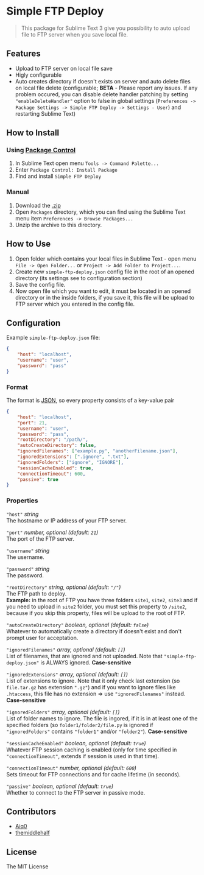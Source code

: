 # Simple FTP Deploy
> This package for Sublime Text 3 give you possibility to auto upload file to FTP server when you save local file.

## Features
- Upload to FTP server on local file save
- Higly configurable
- Auto creates directory if doesn't exists on server and auto delete files on local file delete (configurable; **BETA** - Please report any issues. If any problem occured, you can disable delete handler patching by setting `"enableDeleteHandler"` option to false in global settings (`Preferences -> Package Settings -> Simple FTP Deploy -> Settings - User`) and restarting Sublime Text)

## How to Install

### Using [Package Control](https://packagecontrol.io)
1. In Sublime Text open menu `Tools -> Command Palette...`
2. Enter `Package Control: Install Package`
3. Find and install `Simple FTP Deploy`

### Manual
1. Download the [.zip](https://github.com/HexRx/simple-ftp-deploy/archive/master.zip)
2. Open `Packages` directory, which you can find using the Sublime Text menu item `Preferences -> Browse Packages...`
3. Unzip the archive to this directory.

## How to Use

1. Open folder which contains your local files in Sublime Text - open menu `File -> Open Folder...` or `Project -> Add Folder to Project...`.
2. Create new `simple-ftp-deploy.json` config file in the root of an opened directory (its settings see to configuration section)
3. Save the config file.
4. Now open file which you want to edit, it must be located in an opened directory or in the inside folders, if you save it, this file will be upload to FTP server which you entered in the config file.

## Configuration

Example `simple-ftp-deploy.json` file:
```json
{
    "host": "localhost",
    "username": "user",
    "password": "pass"
}
```

### Format
The format is [JSON](https://www.json.org), so every property consists of a key-value pair
```json
{
    "host": "localhost",
    "port": 21, 
    "username": "user",
    "password": "pass",
    "rootDirectory": "/path/",
    "autoCreateDirectory": false,
    "ignoredFilenames": ["example.py", "anotherFilename.json"],
    "ignoredExtensions": [".ignore", ".txt"],
    "ignoredFolders": ["ignore", "IGNORE"],
    "sessionCacheEnabled": true,
    "connectionTimeout": 600,
    "passive": true
}
```

### Properties

`"host"` *string*  
The hostname or IP address of your FTP server.

`"port"` *number, optional (default: `21`)*  
The port of the FTP server.

`"username"` *string*  
The username.

`"password"` *string*  
The password.

`"rootDirectory"` *string, optional (default: `"/"`)*  
The FTP path to deploy.  
**Example:** in the root of FTP you have three folders `site1`, `site2`, `site3` and if you need to upload in `site2` folder, you must set this property to `/site2`, because if you skip this property, files will be upload to the root of FTP.

`"autoCreateDirectory"` *boolean, optional (default: `false`)*  
Whatever to automatically create a directory if doesn't exist and don't prompt user for acceptation.

`"ignoredFilenames"` *array, optional (default: `[]`)*  
List of filenames, that are ignored and not uploaded. Note that `"simple-ftp-deploy.json"` is ALWAYS ignored. **Case-sensitive**

`"ignoredExtensions"` *array, optional (default: `[]`)*  
List of extensions to ignore. Note that it only check last extension (so `file.tar.gz` has extension `".gz"`) and if you want to ignore files like `.htaccess`, this file has no extension => use `"ignoredFilenames"` instead. **Case-sensitive**

`"ignoredFolders"` *array, optional (default: `[]`)*  
List of folder names to ignore. The file is ingored, if it is in at least one of the specified folders (so `folder1/folder2/file.py` is ignored if `"ignoredFolders"` contains `"folder1"` and/or `"folder2"`). **Case-sensitive**

`"sessionCacheEnabled"` *boolean, optional (default: `true`)*  
Whatever FTP session caching is enabled (only for time specified in `"connectionTimeout"`, extends if session is used in that time).

`"connectionTimeout"` *number, optional (default: `600`)*  
Sets timeout for FTP connections and for cache lifetime (in seconds).

`"passive"` *boolean, optional (default: `true`)*  
Whether to connect to the FTP server in passive mode.

## Contributors
- [Aiq0](https://github.com/Aiq0)
- [themiddlehalf](https://github.com/themiddlehalf)

## License
The MIT License
